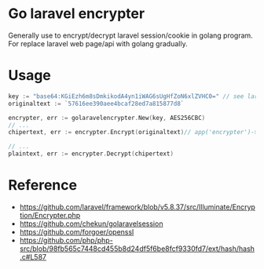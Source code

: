 Go laravel encrypter
===
Generally use to encrypt/decrypt laravel session/cookie in golang program.
For replace laravel web page/api with golang gradually.

# Usage
```go
key := "base64:KGiEzh6m8sDmkikodA4yn1iWAG6sUgHfZoN6xlZVHC0=" // see laravel .env file
originaltext := `57616ee390aee4bcaf28ed7a815877d8`

encrypter, err := golaravelencrypter.New(key, AES256CBC)
// ...
chipertext, err := encrypter.Encrypt(originaltext)// app('encrypter')->encrypt()

// ...
plaintext, err := encrypter.Decrypt(chipertext)

```


# Reference
- https://github.com/laravel/framework/blob/v5.8.37/src/Illuminate/Encryption/Encrypter.php
- https://github.com/chekun/golaravelsession
- https://github.com/forgoer/openssl
- https://github.com/php/php-src/blob/98fb565c7448cd455b8d24df5f6be8fcf9330fd7/ext/hash/hash.c#L587
